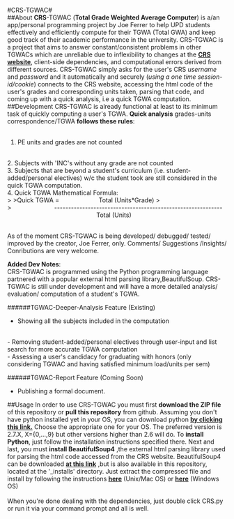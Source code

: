 #CRS-TGWAC#
<br/>
##About
__CRS__-TGWAC (__Total Grade Weighted Average Computer__) is a/an app/personal programming project by Joe Ferrer to help UPD students effectively and efficiently compute for their TGWA (Total GWA) and keep good track of their academic performance in the university. CRS-TGWAC is a project that aims to answer constant/consistent problems in other TGWACs which are unreliable due to inflexibility to changes at the __<a href="https://crs.upd.edu.ph">CRS website</a>__, client-side dependencies, and computational errors derived from different sources. CRS-TGWAC simply asks for the user's CRS _username_ and _password_ and it automatically and securely (_using a one time session-id/cookie_) connects to the CRS website, accessing the html code of the user's grades and corresponding units taken, parsing that code, and coming up with a quick analysis, i.e a quick TGWA computation.
##Development
CRS-TGWAC is already functional at least to its minimum task of quickly computing a user's TGWA. __Quick analysis__ grades-units correspondence/TGWA __follows these rules__:
<br>
<br>
1. PE units and grades are not counted
<br>
2. Subjects with 'INC's without any grade are not counted
<br>
3. Subjects that are beyond a student's curriculum (i.e. student-added/personal electives) w/c the student took are still considered in the quick TGWA computation.
<br>
4. Quick TGWA Mathematical Formula:
<br>
>
>Quick TGWA =&nbsp;&nbsp;&nbsp;&nbsp;&nbsp;&nbsp;&nbsp;&nbsp;&nbsp;&nbsp;&nbsp;&nbsp;&nbsp;&nbsp;&nbsp;&nbsp;&nbsp;&nbsp;&nbsp;&nbsp;&nbsp;&nbsp;&nbsp;Total (Units*Grade)
><br>
>&nbsp;&nbsp;&nbsp;&nbsp;&nbsp;&nbsp;&nbsp;&nbsp;&nbsp;&nbsp;&nbsp;&nbsp;&nbsp;&nbsp;&nbsp;&nbsp;&nbsp;&nbsp;&nbsp;&nbsp;&nbsp;&nbsp;&nbsp;&nbsp;&nbsp;------------------------------------------------------------ <br>&nbsp;&nbsp;&nbsp;&nbsp;&nbsp;&nbsp;&nbsp;&nbsp;&nbsp;&nbsp;&nbsp;&nbsp;&nbsp;&nbsp;&nbsp;&nbsp;&nbsp;&nbsp;&nbsp;&nbsp;&nbsp;&nbsp;&nbsp;&nbsp;&nbsp;&nbsp;&nbsp;&nbsp;&nbsp;&nbsp;&nbsp;&nbsp;&nbsp;&nbsp;&nbsp;&nbsp;&nbsp;&nbsp;&nbsp;&nbsp;&nbsp;&nbsp;&nbsp;&nbsp;&nbsp;&nbsp;&nbsp;&nbsp;&nbsp;&nbsp;&nbsp;&nbsp;Total (Units)
<br>
<br>

As of the moment CRS-TGWAC is being developed/ debugged/ tested/ improved by the creator, Joe Ferrer, only. Comments/ Suggestions /Insights/ Conributions are very welcome.

__Added Dev Notes__:
<br>
CRS-TGWAC is programmed using the Python programming language partnered with a popular external html parsing library,BeautifulSoup. CRS-TGWAC is still under development and will have a more detailed analysis/ evaluation/ computation of a student's TGWA. 

######TGWAC-Deeper-Analysis Feature (Existing)

>
- Showing all the subjects included in the computation
<br>
- Removing student-added/personal electives through user-input and list search for more accurate TGWA computation
<br>
- Assessing a user's candidacy for graduating with honors (only considering TGWAC and having satisfied minimum load/units per sem)


######TGWAC-Report Feature (Coming Soon)
>
- Publishing a formal document.


##Usage
In order to use CRS-TGWAC you must first __download the ZIP file__ of this repository or __pull this repository__ from github. Assuming you don't have python installed yet in your OS, you can download python __<a href="https://www.python.org/download/">by clicking this link.</a>__ Choose the appropriate one for your OS. The preferred version is 2.7.X, X={0,...,9} but other versions higher than 2.6 will do. To __install Python__, just follow the installation instructions specified there. Next and last, you must __install BeautifulSoup4__ ,the external html parsing library used for parsing the html code accessed from the CRS website. BeautifulSoup4 can be downloaded __<a href="http://www.crummy.com/software/BeautifulSoup/bs4/download/4.0/">at this link</a>__  ,but is also available in this repository, located at the '\_installs' directory. Just extract the compressed file and install by following the instructions __<a href="http://www.crummy.com/software/BeautifulSoup/bs4/doc/#installing-beautiful-soup">here</a>__ (Unix/Mac OS) or __<a href="http://stackoverflow.com/questions/12228102/how-to-install-beautiful-soup-4-with-python-2-7-on-windows">here</a>__ (Windows OS)
<br>
<br>
When you're done dealing with the dependencies, just double click CRS.py or run it via your command prompt and all is well.